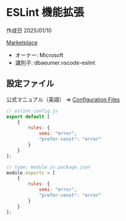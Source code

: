 # ESLint 機能拡張

作成日 2025/01/10

[Marketplace](https://marketplace.visualstudio.com/items?itemName=dbaeumer.vscode-eslint)

- オーナー: Microsoft
- 識別子: dbaeumer.vscode-eslint

## 設定ファイル

公式マニュアル（英語） => [Configuration Files](https://eslint.org/docs/latest/use/configure/configuration-files)

```javascript
// eslint.config.js
export default [
    {
        rules: {
            semi: "error",
            "prefer-const": "error"
        }
    }
];

// type: module in package.json
module.exports = [
    {
        rules: {
            semi: "error",
            "prefer-const": "error"
        }
    }
];
```
